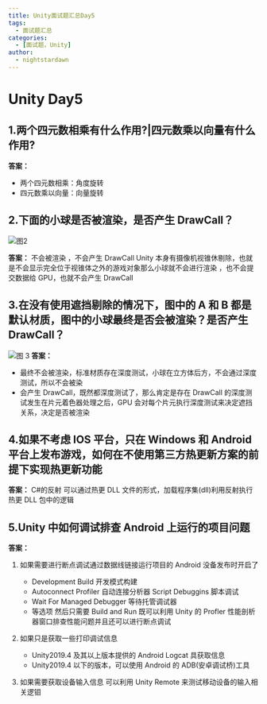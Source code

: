 ```yaml
---
title: Unity面试题汇总Day5
tags:
  - 面试题汇总
categories:
  - [面试题，Unity]
author:
  - nightstardawn
---
```


# Unity Day5

## 1.两个四元数相乘有什么作用?|四元数乘以向量有什么作用?

**答案：**

- 两个四元数相乘：角度旋转
- 四元数乘以向量：向量旋转

## 2.下面的小球是否被渲染，是否产生 DrawCall？

![图2](https://s2.loli.net/2024/08/16/mDei6SZuL8TbyoR.png)

**答案：**
不会被渲染 ，不会产生 DrawCall
Unity 本身有摄像机视锥休剔除，也就是不会显示完全位于视锥体之外的游戏对象那么小球就不会进行渲染 ，也不会提交数据给 GPU，也就不会产生 DrawCall

## 3.在没有使用遮挡剔除的情况下，图中的 A 和 B 都是默认材质，图中的小球最终是否会被渲染？是否产生 DrawCall？

![图 3](https://s2.loli.net/2024/08/16/eTpa8zFglN6JGId.png)
**答案：**

- 最终不会被渲染，标准材质存在深度测试，小球在立方体后方，不会通过深度测试，所以不会被染
- 会产生 DrawCall，既然都深度测试了，那么肯定是存在 DrawCall 的深度测试发生在片元着色器处理之后，GPU 会对每个片元执行深度测试来决定遮挡关系，决定是否被渲染

## 4.如果不考虑 IOS 平台，只在 Windows 和 Android 平台上发布游戏，如何在不使用第三方热更新方案的前提下实现热更新功能

**答案：**
C#的反射
可以通过热更 DLL 文件的形式，加载程序集(dll)利用反射执行热更 DLL 包中的逻辑

## 5.Unity 中如何调试排查 Android 上运行的项目问题

**答案：**

1. 如果需要进行断点调试通过数据线链接运行项目的 Android 没备发布时开启了

   - Development Build 开发模式构建
   - Autoconnect Profiler 自动连接分析器 Script Debuggins 脚本调试
   - Wait For Managed Debugger 等待托管调试器
   - 等选项
     然后只需要 Build and Run 既可以利用 Unity 的 Profler 性能剖析器窗口排查性能问题并且还可以进行断点调试

2. 如果只是获取一些打印调试信息
   - Unity2019.4 及其以上版本提供的 Android Logcat 具获取信息 
   - Unity2019.4 以下的版本，可以使用 Android 的 ADB(安卓调试桥)工具
3. 如果需要获取设备输入信息
   可以利用 Unity Remote 来测试移动设备的输入相关逻钼
